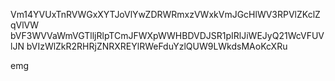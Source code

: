 Vm14YVUxTnRVWGxXYTJoVlYwZDRWRmxzVWxkVmJGcHlWV3RPVlZKclZqVlVW
bVF3WVVaWmVGTlljRlpTCmJFWXpWWHBDVDJSR1pIRlJiWEJyQ21WcVFUVlJN
bVIzWlZkR2RHRjZNRXREYlRWeFduYzlQUW9LWkdsMAoKcXRu

emg